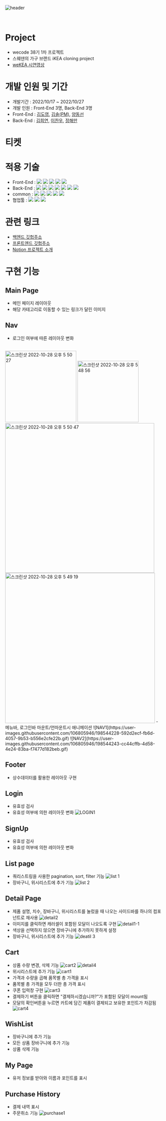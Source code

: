 ![header](https://capsule-render.vercel.app/api?type=rounded&color=auto&height=150&section=header&text=weKEA&fontSize=100)

<br>

# Project

- wecode 38기 1차 프로젝트
- 스웨덴의 가구 브랜드 iKEA cloning project
- [weKEA 시연영상](https://youtu.be/F_pV4OFjY4A)

# 개발 인원 및 기간

- 개발기간 : 2022/10/17 ~ 2022/10/27
- 개발 인원 : Front-End 3명, Back-End 3명
- Front-End : [김도영](https://github.com/doyoungkim1994), [김솔(PM)](https://github.com/Solrasido55), [양동선](https://github.com/yangseon3)
- Back-End : [김희연](https://github.com/Cein1), [이찬우](https://github.com/c0zyb1ue), [정해만](https://github.com/haemong)

# 티켓

# 적용 기술

- Front-End : <img src="https://img.shields.io/badge/Javscript-F7DF1E?style=flat&logo=javascript&logoColor=white"/> <img src="https://img.shields.io/badge/React.js-61DAFB?style=flat&logo=React&logoColor=white"/> <img src="https://img.shields.io/badge/sass-CC6699?style=flat&logo=sass&logoColor=white"/> <img src="https://img.shields.io/badge/React Router-CA4245?style=flat&logo=ReactRouter&logoColor=white"/> <img src="https://img.shields.io/badge/Create React App-09D3AC?style=flat&logo=CreateReactApp&logoColor=white"/>
- Back-End : <img src="https://img.shields.io/badge/Node.js-339933?style=flat&logo=Node.js&logoColor=white"/> <img src="https://img.shields.io/badge/Express-000000?style=flat&logo=Express&logoColor=white"/> <img src="https://img.shields.io/badge/MySQL-4479A1?style=flat&logo=MySQL&logoColor=white"/> <img src="https://img.shields.io/badge/EC2-FF9900?style=flat&logo=AmazonEC2&logoColor=white"/> <img src="https://img.shields.io/badge/RDS-527FFF?style=flat&logo=AmazonRDS&logoColor=white"/> <img src="https://img.shields.io/badge/S3-569A31?style=flat&logo=AmazonS3&logoColor=white"/> <img src="https://img.shields.io/badge/PostMan-FF6C37?style=flat&logo=PostMan&logoColor=white"/>
- common : <img src="https://img.shields.io/badge/Git-F05032?style=flat&logo=Git&logoColor=white"/> <img src="https://img.shields.io/badge/GitHub-181717?style=flat&logo=GitHub&logoColor=white"/> <img src="https://img.shields.io/badge/AWS-232F3E?style=flat&logo=AmazonAWS&logoColor=white"/> <img src="https://img.shields.io/badge/ESLint-4B32C3?style=flat&logo=AmazonAWS&logoColor=white"/> <img src="https://img.shields.io/badge/Prettier-F7B93E?style=flat&logo=prettier&logoColor=white"/>
- 협업툴 : <img src="https://img.shields.io/badge/Notion-000000?style=flat&logo=Notion&logoColor=white"/> <img src="https://img.shields.io/badge/Slack-4A154B?style=flat&logo=Slack&logoColor=white"/> <img src="https://img.shields.io/badge/Trello-0052CC?style=flat&logo=Trello&logoColor=white"/>

# 관련 링크

- [백엔드 깃헙주소](https://github.com/wecode-bootcamp-korea/38-1st-weKEA-backend)
- [프론트엔드 깃헙주소](https://github.com/wecode-bootcamp-korea/38-1st-weKEA-frontend)
- [Notion 프로젝트 소개](https://www.notion.so/a765855cac2d43ecb083e59a5a5957fd)

# 구현 기능

## Main Page

- 메인 페이지 레이아웃
- 해당 카테고리로 이동할 수 있는 링크가 달린 이미지

## Nav

- 로그인 여부에 따른 레이아웃 변화
<br>
  <img width="228" alt="스크린샷 2022-10-28 오후 5 50 27" src="https://user-images.githubusercontent.com/106805946/198546371-fe33a401-13aa-47d0-aee3-159a4f92bd0c.png">
  <img width="196" alt="스크린샷 2022-10-28 오후 5 48 56" src="https://user-images.githubusercontent.com/106805946/198546063-61f68e4b-5b97-4357-80de-d8e36695d226.png">
    <img width="478" alt="스크린샷 2022-10-28 오후 5 50 47" src="https://user-images.githubusercontent.com/106805946/198546388-c99d6908-22fe-4866-b3fe-7087b4082aa1.png">
  <img width="480" alt="스크린샷 2022-10-28 오후 5 49 19" src="https://user-images.githubusercontent.com/106805946/198546091-1a8b5af8-6581-4f0a-b80a-2fe7a245150b.png">
- 메뉴바, 로그인바 마운트/언마운트시 애니메이션
  ![NAV1](https://user-images.githubusercontent.com/106805946/198544228-592d2ecf-fb6d-4057-9b53-b556e2cfe22b.gif)
  ![NAV2](https://user-images.githubusercontent.com/106805946/198544243-cc44cffb-4d58-4e24-83ba-f7477d182beb.gif)

## Footer

- 상수데이터를 활용한 레이아웃 구현

## Login

- 유효성 검사
- 유효성 여부에 의한 레이아웃 변화
  ![LOGIN1](https://user-images.githubusercontent.com/106805946/198544213-6982b8bd-2701-4a4d-9c8e-cb24a759acf9.gif)

## SignUp

- 유효성 검사
- 유효성 여부에 의한 레이아웃 변화

## List page

- 쿼리스트링을 사용한 pagination, sort, filter 기능
  ![list 1](https://user-images.githubusercontent.com/106805946/198544194-c3b01127-283c-4d70-a035-c816f9df0963.gif)
- 장바구니, 위시리스트에 추가 기능
  ![list 2](https://user-images.githubusercontent.com/106805946/198544201-8c13cf5c-7093-440b-b33f-3d1e9f558d7b.gif)

## Detail Page

- 제품 설명, 치수, 장바구니, 위시리스트를 눌렀을 때 나오는 사이드바를 하나의 컴포넌트로 재사용
  ![detail2](https://user-images.githubusercontent.com/106805946/198544161-ceb83842-3a1e-428b-b967-fcbeb5ca30ce.gif)
- 이미지를 클릭하면 캐러셀이 포함된 모달이 나오도록 구현
  ![detail1-1](https://user-images.githubusercontent.com/106805946/198544095-cecf8bf1-bf01-4c90-adfc-42b2cea76dc0.gif)
- 색상을 선택하지 않으면 장바구니에 추가하지 못하게 설정
- 장바구니, 위시리스트에 추가 기능
  ![deatil 3](https://user-images.githubusercontent.com/106805946/198544020-27eb2a1d-fa37-4b84-9f01-d0a61d9532e4.gif)

## Cart

- 상품 수량 변경, 삭제 기능
  ![cart2](https://user-images.githubusercontent.com/106805946/198542869-bb19effc-de9e-4a81-850c-f04da041fb6d.gif)
  ![detail4](https://user-images.githubusercontent.com/106805946/198544181-4091f994-6989-4911-81e6-8bf1bdce1c14.gif)
- 위시리스트에 추가 기능
  ![cart1](https://user-images.githubusercontent.com/106805946/198542862-0fe191ed-0be2-4774-9ba4-47006c76a98c.gif)
- 가격과 수량을 곱해 품목별 총 가격을 표시
- 품목별 총 가격을 모두 더한 총 가격 표시
- 쿠폰 입력창 구현
  ![cart3](https://user-images.githubusercontent.com/106805946/198542877-bde061a0-9c7f-4fae-8658-2bbae2312ab5.gif)
- 결제하기 버튼을 클릭하면 "결제하시겠습니까?"가 포함된 모달이 mount됨
- 모달의 확인버튼을 누르면 카트에 담긴 제품이 결제되고 보유한 포인트가 차감됨
  ![cart4](https://user-images.githubusercontent.com/106805946/198542883-18d836da-b8e3-4522-b73c-03b36d1345ba.gif)

## WishList

- 장바구니에 추가 기능
- 모든 상품 장바구니에 추가 기능
- 상품 삭제 기능

## My Page

- 유저 정보를 받아와 이름과 포인트를 표시

## Purchase History

- 결제 내역 표시
- 주문취소 기능
  ![purchase1](https://user-images.githubusercontent.com/106805946/198544270-f60e6783-8a62-4327-bd26-f627a5f09e6e.gif)
